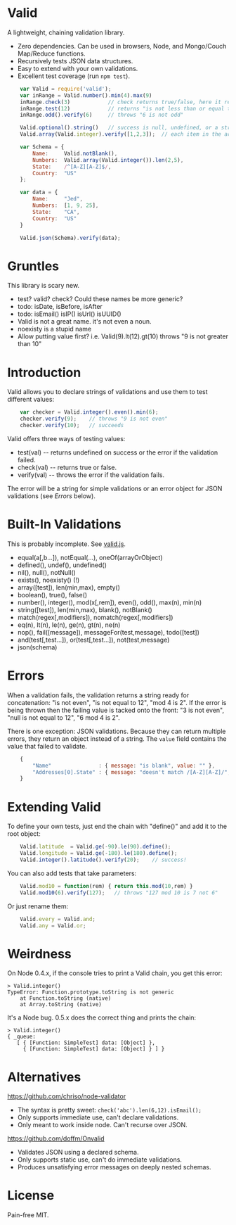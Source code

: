# Valid

A lightweight, chaining validation library.

- Zero dependencies.  Can be used in browsers, Node, and Mongo/Couch Map/Reduce functions.
- Recursively tests JSON data structures.
- Easy to extend with your own validations.
- Excellent test coverage (run `npm test`).


```javascript
    var Valid = require('valid');
    var inRange = Valid.number().min(4).max(9)
    inRange.check(3)            // check returns true/false, here it returns false
    inRange.test(12)            // returns "is not less than or equal to 9"
    inRange.odd().verify(6)     // throws "6 is not odd"

    Valid.optional().string()   // success is null, undefined, or a string
    Valid.array(Valid.integer).verify([1,2,3]);  // each item in the array must be an integer

    var Schema = {
        Name:     Valid.notBlank(),
        Numbers:  Valid.array(Valid.integer()).len(2,5),
        State:    /^[A-Z][A-Z]$/,
        Country:  "US"
    };

    var data = {
        Name:     "Jed",
        Numbers:  [1, 9, 25],
        State:    "CA",
        Country:  "US"
    }

    Valid.json(Schema).verify(data);
```

# Gruntles

This library is scary new.

- test? valid? check?  Could these names be more generic?
- todo: isDate, isBefore, isAfter
- todo: isEmail() isIP() isUrl() isUUID()
- Valid is not a great name. it's not even a noun.
- noexisty is a stupid name
- Allow putting value first?  i.e. Valid(9).lt(12).gt(10) throws "9 is not greater than 10"

# Introduction

Valid allows you to declare strings of validations and
use them to test different values:

```javascript
    var checker = Valid.integer().even().min(6);
    checker.verify(9);    // throws "9 is not even"
    checker.verify(10);   // succeeds
```

Valid offers three ways of testing values:

- test(val) -- returns undefined on success or the error if the validation failed.
- check(val) -- returns true or false.
- verify(val) -- throws the error if the validation fails.

The error will be a string for simple validations or an error object
for JSON validations (see _Errors_ below).

# Built-In Validations

This is probably incomplete.
See [valid.js](https://github.com/bronson/valid/blob/master/lib/valid.js).

- equal(a[,b...]), notEqual(...), oneOf(arrayOrObject)
- defined(), undef(), undefined()
- nil(), null(), notNull()
- exists(), noexisty()  (!)
- array([test]), len(min,max), empty()
- boolean(), true(), false()
- number(), integer(), mod(x[,rem]), even(), odd(), max(n), min(n)
- string([test]), len(min,max), blank(), notBlank()
- match(regex[,modifiers]), nomatch(regex[,modifiers])
- eq(n), lt(n), le(n), ge(n), gt(n), ne(n)
- nop(), fail([message]), messageFor(test,message), todo([test])
- and(test[,test...]), or(test[,test...]), not(test,message)
- json(schema)


# Errors

When a validation fails, the validation returns a string ready
for concatenation: "is not even", "is not equal to 12", "mod 4 is 2".
If the error is being thrown then the failing value is tacked onto the front:
"3 is not even", "null is not equal to 12", "6 mod 4 is 2".

There is one exception: JSON validations.  Because they can return multiple
errors, they return an object instead of a string.  The `value` field contains
the value that failed to validate.

```javascript
    {
        "Name"               : { message: "is blank", value: "" },
        "Addresses[0].State" : { message: "doesn't match /[A-Z][A-Z]/", value: "ca" }
    }
```


# Extending Valid

To define your own tests, just end the chain with "define()"
and add it to the root object:

```javascript
    Valid.latitude  = Valid.ge(-90).le(90).define();
    Valid.longitude = Valid.ge(-180).le(180).define();
    Valid.integer().latitude().verify(20);    // success!
```

You can also add tests that take parameters:

```javascript
    Valid.mod10 = function(rem) { return this.mod(10,rem) }
    Valid.mod10(6).verify(127);   // throws "127 mod 10 is 7 not 6"
```

Or just rename them:

```javascript
    Valid.every = Valid.and;
    Valid.any = Valid.or;
```


# Weirdness

On Node 0.4.x, if the console tries to print a Valid chain, you
get this error:

    > Valid.integer()
    TypeError: Function.prototype.toString is not generic
        at Function.toString (native)
        at Array.toString (native)

It's a Node bug.  0.5.x does the correct thing and prints the
chain:

    > Valid.integer()
    { _queue: 
       [ { [Function: SimpleTest] data: [Object] },
         { [Function: SimpleTest] data: [Object] } ] }


# Alternatives

<https://github.com/chriso/node-validator>

- The syntax is pretty sweet: `check('abc').len(6,12).isEmail();`
- Only supports immediate use, can't declare validations.
- Only meant to work inside node.  Can't recurse over JSON.

<https://github.com/doffm/Onvalid>

- Validates JSON using a declared schema.
- Only supports static use, can't do immediate validations.
- Produces unsatisfying error messages on deeply nested schemas.


# License

Pain-free MIT.

